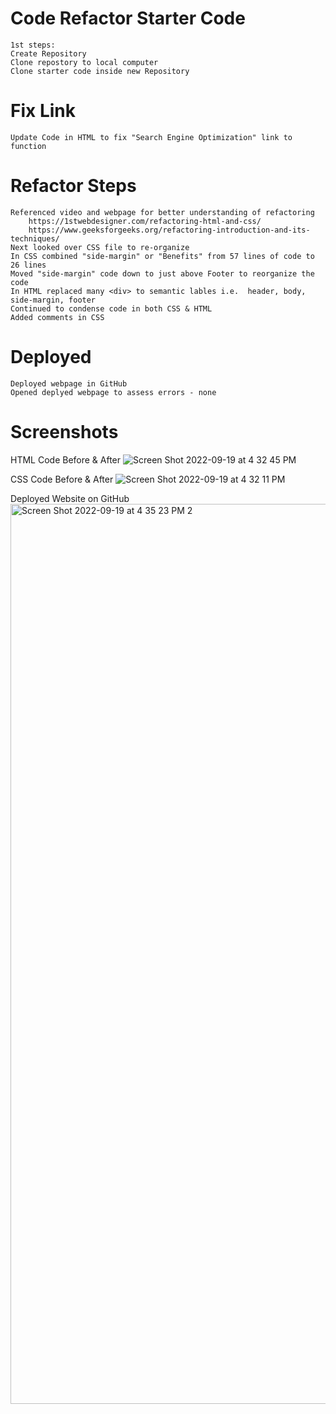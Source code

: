 # Code Refactor Starter Code
    1st steps:
    Create Repository
    Clone repostory to local computer
    Clone starter code inside new Repository

# Fix Link
    Update Code in HTML to fix "Search Engine Optimization" link to function

# Refactor Steps
    Referenced video and webpage for better understanding of refactoring
        https://1stwebdesigner.com/refactoring-html-and-css/
        https://www.geeksforgeeks.org/refactoring-introduction-and-its-techniques/
    Next looked over CSS file to re-organize   
    In CSS combined "side-margin" or "Benefits" from 57 lines of code to 26 lines
    Moved "side-margin" code down to just above Footer to reorganize the code 
    In HTML replaced many <div> to semantic lables i.e.  header, body, side-margin, footer
    Continued to condense code in both CSS & HTML
    Added comments in CSS

# Deployed
    Deployed webpage in GitHub
    Opened deplyed webpage to assess errors - none


# Screenshots

HTML Code Before & After ![Screen Shot 2022-09-19 at 4 32 45 PM](https://user-images.githubusercontent.com/112719573/191117632-3a323606-5596-47d8-aaa4-b3604fa40124.jpeg)

CSS Code Before & After ![Screen Shot 2022-09-19 at 4 32 11 PM](https://user-images.githubusercontent.com/112719573/191118025-44899af1-3ba2-4e37-bb53-11ab6c6a278b.jpeg)

Deployed Website on GitHub<img width="1440" alt="Screen Shot 2022-09-19 at 4 35 23 PM 2" src="https://user-images.githubusercontent.com/112719573/191118343-c3233137-80f3-471c-ae30-268c4f2c7634.png">






    

   
